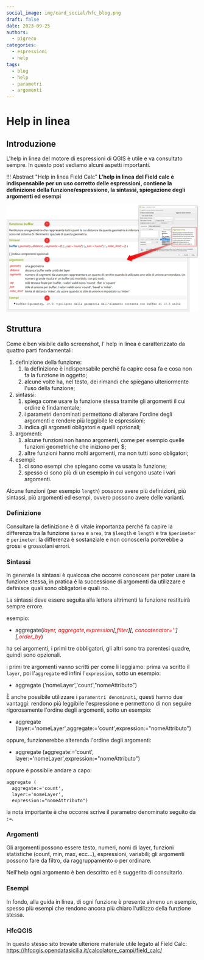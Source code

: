 ```yaml
---
social_image: img/card_social/hfc_blog.png
draft: false
date: 2023-09-25
authors:
  - pigreco
categories:
  - espressioni
  - help
tags:
  - blog
  - help
  - parametri
  - argomenti
---
```


# Help in linea

## Introduzione

L'help in linea del motore di espressioni di QGIS è utile e va consultato sempre. In questo post vediamo alcuni aspetti importanti.

!!! Abstract "Help in linea Field Calc"
    **L'help in linea del Field calc è indispensabile per un uso corretto delle espressioni, contiene la definizione della funzione/espressione, la sintassi, spiegazione degli argomenti ed esempi**

<!-- more -->

[![](./img_01.png)](./img_01.png)

## Struttura

Come è ben visibile dallo screenshot, l' help in linea è caratterizzato da quattro parti fondamentali:

1. definizione della funzione:
   1. la definizione è indispensabile perché fa capire cosa fa e cosa non fa la funzione in oggetto;
   2. alcune volte ha, nel testo, dei rimandi che spiegano ulteriormente l'uso della funzione;
2. sintassi:
   1. spiega come usare la funzione stessa tramite gli argomenti il cui ordine è findamentale;
   2. i parametri denominati permettono di alterare l'ordine degli argomenti e rendere più leggibile le espressioni;
   3. indica gli argometi obligatori e quelli opzionali;
3. argomenti:
   1. alcune funzioni non hanno argomenti, come per esempio quelle funzioni geometriche che iniziono per $;
   2. altre funzioni hanno molti argomenti, ma non tutti sono obligatori;
4. esempi:
   1. ci sono esempi che spiegano come va usata la funzione;
   2. spesso ci sono più di un esempio in cui vengono usate i vari argomenti.

Alcune funzioni (per esempio `length`) possono avere più definizioni, più sintassi, più argomenti ed esempi, ovvero possono avere delle varianti.

### Definizione

Consultare la definizione è di vitale importanza perché fa capire la differenza tra la funzione `$area` e `area`, tra `$length` e `length` e tra `$perimeter` e `perimeter`: la differenza è sostanziale e non conoscerla porterebbe a grossi e grossolani errori.

### Sintassi

In generale la sintassi è qualcosa che occorre conoscere per poter usare la funzione stessa, in pratica è la successione di argomenti da utilizzare e definisce quali sono obligatori e quali no.

La sintassi deve essere seguita alla lettera altrimenti la funzione restituirà sempre errore.

esempio:

- aggregate(*<span style="color:red;">layer</span>, <span style="color:red;">aggregate</span>,<span style="color:red;">expression</span>[,<span style="color:red;">filter</span>][, <span style="color:red;">concatenator=''</span>][,_<span style="color:red;">order_by</span>_*)

ha sei argomenti, i primi tre obbligatori, gli altri sono tra parentesi quadre, quindi sono opzionali.

i primi tre argomenti vanno scritti per come li leggiamo: prima va scritto il `layer`, poi l'`aggregate` ed infini l'`expression`, sotto un esempio:

- aggregate ('nomeLayer','count',"nomeAttributo")

È anche possibile utilizzare i `paramentri denominati`, questi hanno due vantaggi: rendono più leggibile l'espressione e permettono di non seguire rigorosamente l'ordine degli argomenti, sotto un esempio:

- aggregate (layer:='nomeLayer',aggregate:='count',expression:="nomeAttributo")

oppure, funzionerebbe alterenda l'ordine degli argomenti:

- aggregate (aggregate:='count', layer:='nomeLayer',expression:="nomeAttributo")

oppure è possibile andare a capo:

```
aggregate (
  aggregate:='count',
  layer:='nomeLayer',
  expression:="nomeAttributo")
```
la nota importante è che occorre scrive il parametro denominato seguito da `:=`.

### Argomenti

Gli argomenti possono essere testo, numeri, nomi di layer, funzioni statistiche (count, min, max, ecc...), espressioni, variabili; gli argomenti possono fare da filtro, da raggruppamento o per ordinare.

Nell'help ogni argomento è ben descritto ed è suggerito di consultarlo.

### Esempi

In fondo, alla guida in linea, di ogni funzione è presente almeno un esempio, spesso più esempi che rendono ancora più chiaro l'utilizzo della funzione stessa.

### HfcQGIS

In questo stesso sito trovate ulteriore materiale utile legato al Field Calc: https://hfcqgis.opendatasicilia.it/calcolatore_campi/field_calc/
